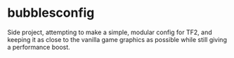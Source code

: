 # bubblesconfig
Side project, attempting to make a simple, modular config for TF2, and keeping it as close to the vanilla game graphics as possible while still giving a performance boost.

